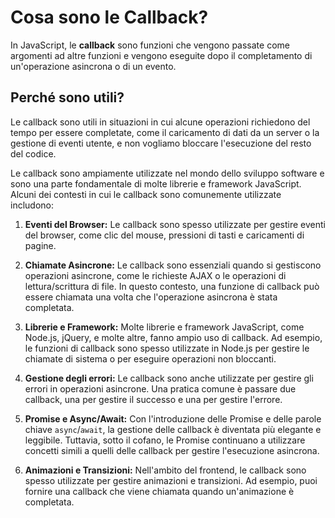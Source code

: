 # **Cosa sono le Callback?**

In JavaScript, le <b>callback</b> sono funzioni che vengono passate come argomenti ad altre funzioni e vengono eseguite dopo il completamento di un'operazione asincrona o di un evento.

## **Perché sono utili?**

Le callback sono utili in situazioni in cui alcune operazioni richiedono del tempo per essere completate, come il caricamento di dati da un server o la gestione di eventi utente, e non vogliamo bloccare l'esecuzione del resto del codice.

  
Le callback sono ampiamente utilizzate nel mondo dello sviluppo software e sono una parte fondamentale di molte librerie e framework JavaScript. Alcuni dei contesti in cui le callback sono comunemente utilizzate includono:

1.  **Eventi del Browser:** Le callback sono spesso utilizzate per gestire eventi del browser, come clic del mouse, pressioni di tasti e caricamenti di pagine.
    
2.  **Chiamate Asincrone:** Le callback sono essenziali quando si gestiscono operazioni asincrone, come le richieste AJAX o le operazioni di lettura/scrittura di file. In questo contesto, una funzione di callback può essere chiamata una volta che l'operazione asincrona è stata completata.
    
3.  **Librerie e Framework:** Molte librerie e framework JavaScript, come Node.js, jQuery, e molte altre, fanno ampio uso di callback. Ad esempio, le funzioni di callback sono spesso utilizzate in Node.js per gestire le chiamate di sistema o per eseguire operazioni non bloccanti.
    
4.  **Gestione degli errori:** Le callback sono anche utilizzate per gestire gli errori in operazioni asincrone. Una pratica comune è passare due callback, una per gestire il successo e una per gestire l'errore.
    
5.  **Promise e Async/Await:** Con l'introduzione delle Promise e delle parole chiave `async`/`await`, la gestione delle callback è diventata più elegante e leggibile. Tuttavia, sotto il cofano, le Promise continuano a utilizzare concetti simili a quelli delle callback per gestire l'esecuzione asincrona.
    
6.  **Animazioni e Transizioni:** Nell'ambito del frontend, le callback sono spesso utilizzate per gestire animazioni e transizioni. Ad esempio, puoi fornire una callback che viene chiamata quando un'animazione è completata.
   
